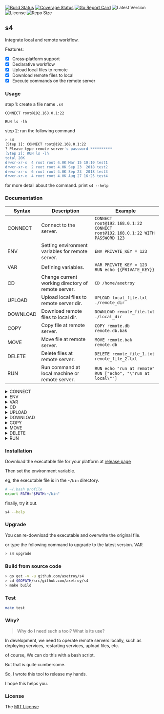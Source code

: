 [![Build Status](https://github.com/axetroy/s4/workflows/test/badge.svg)](https://github.com/axetroy/s4/actions)
[![Coverage Status](https://coveralls.io/repos/github/axetroy/s4/badge.svg?branch=master)](https://coveralls.io/github/axetroy/s4?branch=master)
[![Go Report Card](https://goreportcard.com/badge/github.com/axetroy/s4)](https://goreportcard.com/report/github.com/axetroy/s4)
![Latest Version](https://img.shields.io/github/v/release/axetroy/s4.svg)
![License](https://img.shields.io/github/license/axetroy/s4.svg)
![Repo Size](https://img.shields.io/github/repo-size/axetroy/s4.svg)

## s4

Integrate local and remote workflow.

Features:

- [x] Cross-platform support
- [x] Declarative workflow
- [x] Upload local files to remote
- [x] Download remote files to local
- [x] Execute commands on the remote server

### Usage

step 1: create a file name `.s4`

```s4
CONNECT root@192.168.0.1:22

RUN ls -lh
```

step 2: run the following command

```bash
> s4
[Step 1]: CONNECT root@192.168.0.1:22
? Please type remote server's password **********
[Step 2]: RUN ls -lh
total 20K
drwxr-xr-x  4 root root 4.0K Mar 15 10:10 test1
drwxr-xr-x  2 root root 4.0K Sep 23  2018 test2
drwxr-xr-x  6 root root 4.0K Sep 23  2018 test3
drwxr-xr-x  4 root root 4.0K Aug 27 16:25 test4
```

for more detail about the command. print `s4 --help`

### Documentation

| Syntax   | Description                                        | Example                                                                           |
| -------- | -------------------------------------------------- | --------------------------------------------------------------------------------- |
| CONNECT  | Connect to the server.                             | `CONNECT root@192.168.0.1:22`<br/>`CONNECT root@192.168.0.1:22 WITH PASSWORD 123` |
| ENV      | Setting environment variables for remote server.   | `ENV PRIVATE_KEY = 123`                                                           |
| VAR      | Defining variables.                                | `VAR PRIVATE_KEY = 123`<br/>`RUN echo {{PRIVATE_KEY}}`                            |
| CD       | Change current working directory of remote server. | `CD /home/axetroy`                                                                |
| UPLOAD   | Upload local files to remote server dir.           | `UPLOAD local_file.txt ./remote_dir`                                              |
| DOWNLOAD | Download remote files to local dir.                | `DOWNLOAD remote_file.txt ./local_dir`                                            |
| COPY     | Copy file at remote server.                        | `COPY remote.db remote.db.bak`                                                    |
| MOVE     | Move file at remote server.                        | `MOVE remote.bak remote.db`                                                       |
| DELETE   | Delete files at remote server.                     | `DELETE remote_file_1.txt remote_file_2.txt`                                      |
| RUN      | Run command at local machine or remote server.     | `RUN echo "run at remote"`<br/>`RUN ["echo", "\"run at local\""]`                 |

<details><summary>CONNECT</summary>

Connect to remote SSH server. Its format should be `<username>@<address>:<port> [WITH [PASSWORD|FILE] [VALUE]]`

eg `CONNECT root@192.168.0.1:22`

eg `CONNECT root@192.168.0.1:22 WITH PASSWORD you_password`

eg `CONNECT root@192.168.0.1:22 WITH FILE ./path/to/private/key/file`

If the password or private key file not provide. it will ask you to enter in terminal.

</details>

<details><summary>ENV</summary>

Set environmental variable for `RUN` command

eg `ENV PRIVATE_KEY = 123`

</details>

<details><summary>VAR</summary>

Defining variables. It has 3 ways to define it.

### Set string literals

Its format is this `VAR {key} = {value}`

```s4
VAR PRIVATE_KEY = 123

RUN echo {{PRIVATE_KEY}}
```

### Set environmental variable

Its format is this `VAR {key} = ${envKey}:{tag}`

`tag` can be `local`/`remote`. Used to specify to get local/remote environment variables.

```s4
CONNECT root@192.168.0.1:22

VAR GOPATH_LOCAL = $GOPATH:local

VAR GOPATH_REMOTE = $GOPATH:remote

RUN echo "remote GOPATH: {{GOPATH_REMOTE}}, local GOPATH: {{GOPATH_LOCAL}}"
```

### Set stdout from executing the command line

Its format is this `VAR {key} <= {bashCommand}`.

This will execute command at remote and set stdout to a variable.

or use the format `VAR {key} <= ["{command}", "{argument1}", "{argument2}"]`. It will run in local.

```s4
VAR NODE_VERSION_LOCAL <= ["node", "-v"]

VAR NODE_VERSION_REMOTE <= node -v

RUN echo "remote version: {{NODE_VERSION_REMOTE}}, local version: {{NODE_VERSION_LOCAL}}"
```

```s4
VAR PRIVATE_KEY = 123
ENV PRIVATE_KEY = {{PRIVATE_KEY}}
RUN echo {{PRIVATE_KEY}}
```

</details>

<details><summary>CD</summary>

Change the current working directory of the remote server

eg `CD /home/axetroy`

If the directory does not exist, an error will be thrown

This will affect all operations on the remote server, including upload/download/run commands, etc.

</details>

<details><summary>UPLOAD</summary>

Upload local files to a remote server

eg `UPLOAD start.py ./server`

It required at least two parameters. The last parameter is the remote server's directory where should be uploaded.

The rest of the parameters are the local files path.

</details>

<details><summary>DOWNLOAD</summary>

Download remote files to local

eg `DOWNLOAD start.py ./server`

It required at least two parameters. The last parameter is the local directory where should be downloaded.

The rest of the parameters are remote files path.

</details>

<details><summary>COPY</summary>

Copy file at the remote server

eg `COPY data.db data.db.bak`

</details>

<details><summary>MOVE</summary>

Move file at the remote server

eg `MOVE data.db data.db.bak`

</details>

<details><summary>DELETE</summary>

Delete files at the remote server, for security, Linux dangerous directories will be ignored

eg `DELETE file1 file2`

</details>

<details><summary>RUN</summary>

Run the command at the local or remote server

#### Run at the remote server

eg `RUN python ./remote/start.py`

It supports multi-line wrap

```s4
# run at remote
RUN npm version \
    && npm run build \
    && npm run test \
    && npm run publish
```

### Run at the local machine

```s4
# run at local machine
RUN ["npm", "run", "build"]
```

</details>

### Installation

Download the executable file for your platform at [release page](https://github.com/axetroy/s4/releases)

Then set the environment variable.

eg, the executable file is in the `~/bin` directory.

```bash
# ~/.bash_profile
export PATH="$PATH:~/bin"
```

finally, try it out.

```bash
s4 --help
```

### Upgrade

You can re-download the executable and overwrite the original file.

or type the following command to upgrade to the latest version.
VAR

```bash
> s4 upgrade
```

### Build from source code

```bash
> go get -v -u github.com/axetroy/s4
> cd $GOPATH/src/github.com/axetroy/s4
> make build
```

### Test

```bash
make test
```

### Why?

> Why do I need such a tool?
> What is its use?

In development, we need to operate remote servers locally, such as deploying services, restarting services, upload files, etc.

of course, We can do this with a bash script.

But that is quite cumbersome.

So, I wrote this tool to release my hands.

I hope this helps you.

### License

The [MIT License](https://github.com/axetroy/s4/blob/master/LICENSE)

